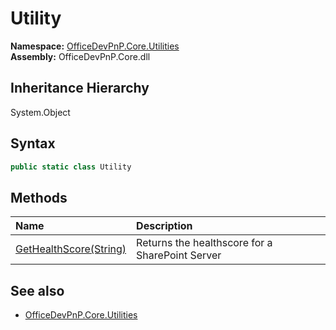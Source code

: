 # Utility
  

**Namespace:** [OfficeDevPnP.Core.Utilities](OfficeDevPnP.Core.Utilities.md)  
**Assembly:** OfficeDevPnP.Core.dll  
## Inheritance Hierarchy
System.Object  
## Syntax
```C#
public static class Utility
```
## Methods
|**Name**|**Description**|
|:-----|:-----|
| [GetHealthScore(String)](OfficeDevPnP.Core.Utilities.Utility.GetHealthScoreString.md) | Returns the healthscore for a SharePoint Server
## See also
- [OfficeDevPnP.Core.Utilities](OfficeDevPnP.Core.Utilities.md)
